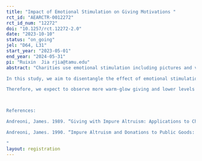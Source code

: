 ```yaml
---
title: "Impact of Emotional Stimulation on Giving Motivations "
rct_id: "AEARCTR-0012272"
rct_id_num: "12272"
doi: "10.1257/rct.12272-2.0"
date: "2023-10-10"
status: "on_going"
jel: "D64, L31"
start_year: "2023-05-01"
end_year: "2024-05-31"
pi: "Ruixin  Jia rjia@tamu.edu"
abstract: "Charities use emotional stimulation including pictures and videos to induce charitable giving. While such methods have been known to be useful in inducing more giving, the question of what type of giving motive(s) is engaged or strengthened through emotional stimulation has not received much attention. Recent literature separates giving motives into altruism and warm-glow (Andreoni, 1989&1990). Altruists are concerned about the provision of a public good, regardless of the donation source, be it is from self or other source, such as a grant or taxation. However, warm-glow is a private benefit and moral pleasure from the act of giving. Thus, once a charity receives a third-party donation, pure altruists will  reduce private donations while those motivated solely by warm-glow will keep their private giving unchanged.
In this study, we aim to disentangle the effect of emotional stimulation via videos on altruistic and warm glow motives for giving. Our goal is to understand the type of giving motive that emotional stimulations appeal to and strengthen. In our experimental design, subjects, before being asked to make donation decisions, are randomly assigned to one of the three video treatments: a neutral video, a recipient-focused emotional video, and a donor-focused emotional video. Thereafter, subjects make three donation decisions in random order: 1) a simple ask from a given endowment, 2) an ask with the same endowment and a third-party gift to the charity, 3) an ask with a lower endowment and a third-party gift to the charity. We will compare individuals’ giving and their extent of crowd-out of third-party gift across the video treatments to understand the effect of emotional stimulation on altruistic and warm glow motives.  
Therefore, we expect to observe more warm-glow giving and lower levels of third-party gift crowd-out after emotional stimulation. We also hypothesize that a donor-focused video will result in a larger shift towards warm glow motives, while a recipient-focused video will strengthen pure altruistic motives. 

References:
Andreoni, James. 1989. “Giving with Impure Altruism: Applications to Charity and Ricardian Equiv- alence.” Journal of Political Economy 97 (6): 1447–58. 
Andreoni, James. 1990. “Impure Altruism and Donations to Public Goods: A Theory of Warm-Glow Giving.” Economic Journal 100 (401): 464–77. 
"
layout: registration
---
```


